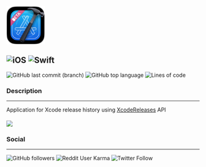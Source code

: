 <img src="/Images/icon.png" width="100" align=middle>


![iOS](https://img.shields.io/badge/iOS-414141?style=flat&logo=ios&logoColor=white) ![Swift](https://img.shields.io/badge/Swift-FA7343?style=flat&logo=swift&logoColor=white)
------
![GitHub last commit (branch)](https://img.shields.io/github/last-commit/oguzhanvarsak/XCode-Releases) ![GitHub top language](https://img.shields.io/github/languages/top/oguzhanvarsak/XCode-Releases) ![Lines of code](https://img.shields.io/tokei/lines/github/oguzhanvarsak/XCode-Releases)

### Description
------
Application for Xcode release history using [XcodeReleases](https://xcodereleases.com/) API

<img src="/Screenshots/Application Icon.png" width="600" align=middle>


### Social

-------------
![GitHub followers](https://img.shields.io/github/followers/oguzhanvarsak?style=social) ![Reddit User Karma](https://img.shields.io/reddit/user-karma/combined/oguzhanvarsak?style=social) ![Twitter Follow](https://img.shields.io/twitter/follow/oguzhanvarsak?style=social)




